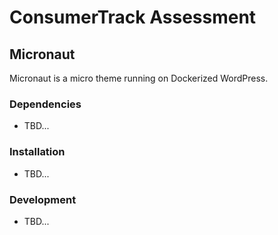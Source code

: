 # ConsumerTrack Assessment

## Micronaut

Micronaut is a micro theme running on Dockerized WordPress.

### Dependencies

- TBD...

### Installation

- TBD...

### Development

- TBD...
